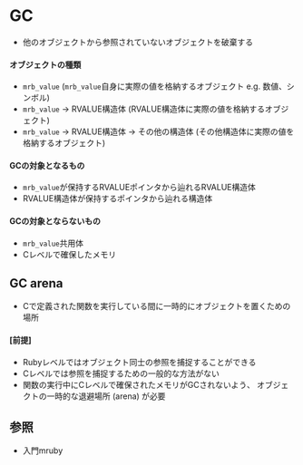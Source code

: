 # GC
- 他のオブジェクトから参照されていないオブジェクトを破棄する

#### オブジェクトの種類
- `mrb_value` (`mrb_value`自身に実際の値を格納するオブジェクト e.g. 数値、シンボル)
- `mrb_value` -> RVALUE構造体 (RVALUE構造体に実際の値を格納するオブジェクト)
- `mrb_value` -> RVALUE構造体 -> その他の構造体 (その他構造体に実際の値を格納するオブジェクト)

#### GCの対象となるもの
- `mrb_value`が保持するRVALUEポインタから辿れるRVALUE構造体
- RVALUE構造体が保持するポインタから辿れる構造体

#### GCの対象とならないもの
- `mrb_value`共用体
- Cレベルで確保したメモリ

## GC arena
- Cで定義された関数を実行している間に一時的にオブジェクトを置くための場所

#### [前提]
- Rubyレベルではオブジェクト同士の参照を捕捉することができる
- Cレベルでは参照を捕捉するための一般的な方法がない
- 関数の実行中にCレベルで確保されたメモリがGCされないよう、
  オブジェクトの一時的な退避場所 (arena) が必要

## 参照
- 入門mruby

